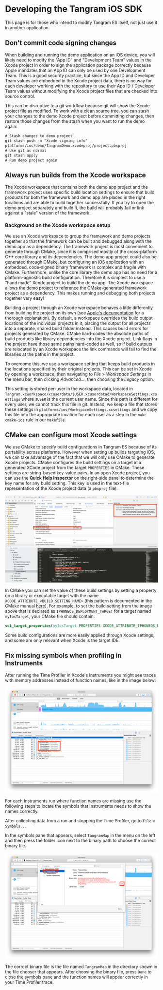 Developing the Tangram iOS SDK
==============================

This page is for those who intend to modify Tangram ES itself, not just use it in another application.

## Don't commit code signing changes ##

When building and running the demo application on an iOS device, you will likely need to modify the "App ID" and "Development Team" values in the Xcode project in order to sign the application package correctly because Apple mandates that an App ID can only be used by one Development Team. This is a good security practice, but since the App ID and Developer Team values are embedded in the Xcode project data, there is no way for each developer working with the repository to use their App ID / Developer Team values without modifying the Xcode project files that are checked into source control.

This can be disruptive to a git workflow because git will show the Xcode project file as modified. To work with a clean source tree, you can stash your changes to the demo Xcode project before committing changes, then restore those changes from the stash when you want to run the demo again:
```
# Stash changes to demo project
git stash push -m "Xcode signing info" platforms/ios/demo/TangramDemo.xcodeproj/project.pbxproj
# Use git as normal
git stash apply
# Run demo project again
```

## Always run builds from the Xcode workspace ##

The Xcode workspace that contains both the demo app project and the framework project uses specific build location settings to ensure that build products for both the framework and demo app are placed in the right locations and are able to build together successfully. If you try to open the demo project separately and build it, the build will probably fail or link against a "stale" version of the framework.

### Background on the Xcode workspace setup ###

We use an Xcode workspace to group the framework and demo projects together so that the framework can be built and debugged along with the demo app as a dependency. The framework project is most convenient to generate through CMake, since it is comprised mostly of the cross-platform C++ core library and its dependencies. The demo app project could also be generated through CMake, but configuring an iOS application with an embedded, code-signed binary framework is complex and fragile with CMake. Furthermore, unlike the core library the demo app has no need for a platform-agnostic build configuration. Therefore it is simplest to use a "hand made" Xcode project to build the demo app. The Xcode workspace allows the demo project to reference the CMake-generated framework project as a dependency. This makes running and debugging both projects together very easy!

Building a project through an Xcode workspace behaves a little differently from building the project on its own (see [Apple's documentation](https://developer.apple.com/library/archive/featuredarticles/XcodeConcepts/Concept-Workspace.html#//apple_ref/doc/uid/TP40009328-CH7-SW1) for a thorough explanation). By default, a workspace overrides the build output locations of the individual projects in it, placing the output for all projects into a separate, shared build folder instead. This causes build errors for projects generated by CMake. CMake hard-codes the absolute paths of build products like library dependencies into the Xcode project. Link flags in the project have those same paths hard-coded as well, so if build outputs are relocated by an Xcode workspace the link commands will fail to find the libraries at the paths in the project.

To overcome this, we use a workspace setting that keeps build products in the locations specified by their original projects. This can be set in Xcode by opening a workspace, then navigating to _File_ > _Workspace Settings_ in the menu bar, then clicking _Advanced..._, then choosing the _Legacy_ option.

This setting is stored per-user in the workspace data, located in `Tangram.xcworkspace/xcuserdata/$USER.xcuserdatad/WorkspaceSettings.xcsettings` where `$USER` is the current user name. Since this path is different for every user, we cannot track this file in git. Instead, we keep a file that stores these settings in `platforms/ios/WorkspaceSettings.xcsettings` and we copy this file into the appropriate location for each user as a step in the `make cmake-ios` rule in our `Makefile`.

## CMake can configure most Xcode settings ##

We use CMake to specify build configurations in Tangram ES because of its portability across platforms. However when setting up builds targeting iOS, we can take advantage of the fact that we will only use CMake to generate Xcode projects. CMake configures the build settings on a target in a generated XCode project from the target `PROPERTIES` in CMake. These settings are string-based key-value pairs. In an open Xcode project, you can use the **Quick Help Inspector** on the right-side panel to determine the key name for any build setting. This key is used in the text-file representation of the Xcode project data (a `pbxproj` file).

![Xcode build settings in a project window and the pbxproj file](/images/xcode-attributes.png)

In CMake you can set the value of these build settings by setting a property on a library or executable target with the name `XCODE_ATTRIBUTE_<BUILD_SETTING_NAME>` (this pattern is documented in the CMake manual [here](https://cmake.org/cmake/help/v3.12/prop_tgt/XCODE_ATTRIBUTE_an-attribute.html)). For example, to set the build setting from the image above that is declared as `IPHONEOS_DEPLOYMENT_TARGET` for a target named `myIosTarget`, your CMake file should contain:

```cmake
set_target_properties(myIosTarget PROPERTIES XCODE_ATTRIBUTE_IPHONEOS_DEPLOYMENT_TARGET "9.3")
```

Some build configurations are more easily applied through Xcode settings, and some are only relevant when Xcode is the target IDE.

## Fix missing symbols when profiling in Instruments ##

After running the Time Profiler in Xcode's Instruments you might see traces with memory addresses instead of function names, like in the image below:

![Instruments trace with missing symbols](/images/instruments-missing-symbols.png)

For each Instruments run where function names are missing use the following steps to locate the symbols that Instruments needs to show the names correctly.

After collecting data from a run and stopping the Time Profiler, go to `File` > `Symbols...`

In the symbols pane that appears, select `TangramMap` in the menu on the left and then press the folder icon next to the binary path to choose the correct binary file.

![Instruments symbols pane](/images/instruments-locate-binary.png)

The correct binary file is the file named `TangramMap` in the directory shown in the file chooser that appears. After choosing the binary file, press `Done` to close the symbols pane and the function names will appear correctly in your Time Profiler trace.
